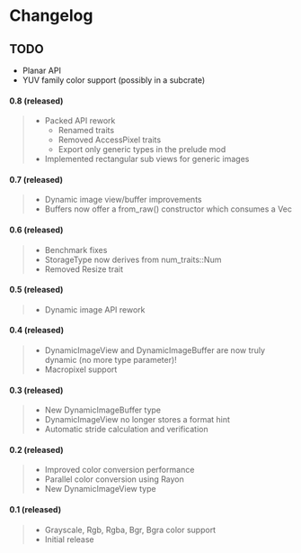 # Changelog

## TODO
 * Planar API
 * YUV family color support (possibly in a subcrate)



#### 0.8 (released)
> * Packed API rework
>   * Renamed traits
>   * Removed AccessPixel traits
>   * Export only generic types in the prelude mod
> * Implemented rectangular sub views for generic images

#### 0.7 (released)
> * Dynamic image view/buffer improvements
> * Buffers now offer a from_raw() constructor which consumes a Vec

#### 0.6 (released)
> * Benchmark fixes
> * StorageType now derives from num_traits::Num
> * Removed Resize trait

#### 0.5 (released)
> * Dynamic image API rework

#### 0.4 (released)
> * DynamicImageView and DynamicImageBuffer are now truly dynamic (no more type parameter)!
> * Macropixel support

#### 0.3 (released)
> * New DynamicImageBuffer type
> * DynamicImageView no longer stores a format hint
> * Automatic stride calculation and verification

#### 0.2 (released)
> * Improved color conversion performance
> * Parallel color conversion using Rayon
> * New DynamicImageView type

#### 0.1 (released)
> * Grayscale, Rgb, Rgba, Bgr, Bgra color support
> * Initial release
